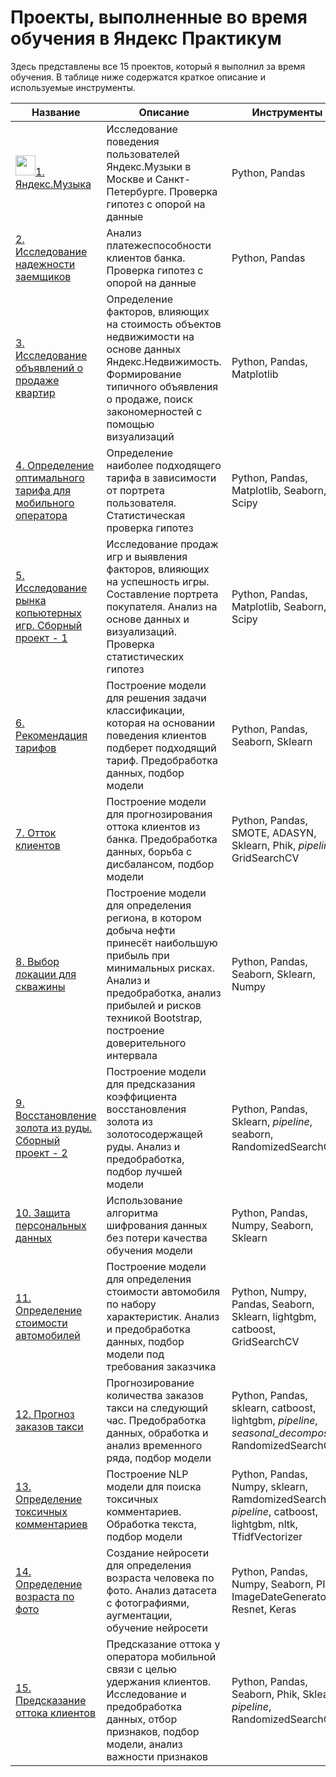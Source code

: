 # Проекты, выполненные во время обучения в Яндекс Практикум

Здесь представлены все 15 проектов, который я выполнил за время обучения. В таблице ниже содержатся краткое описание и используемые инструменты.



| **Название** | **Описание** | **Инструменты** |
|----------|----------|----------|
| <img src="https://github.com/blackcater/blackcater/raw/main/images/Hi.gif" height="32"/></h1>[1. Яндекс.Музыка](https://github.com/killerninjaa/Yandex.Practicum/blob/main/Project%201.ipynb) | Исследование поведения пользователей Яндекс.Музыки в Москве и Санкт-Петербурге. Проверка гипотез с опорой на данные | Python, Pandas |
| [2. Исследование надежности заемщиков](https://github.com/killerninjaa/Yandex.Practicum/blob/main/Project%202.ipynb) | Анализ платежеспособности клиентов банка. Проверка гипотез с опорой на данные | Python, Pandas |
| [3. Исследование объявлений о продаже квартир](https://github.com/killerninjaa/Yandex.Practicum/blob/main/Project%203.ipynb) | Определение факторов, влияющих на стоимость объектов недвижимости на основе данных Яндекс.Недвижимость. Формирование типичного объявления о продаже, поиск закономерностей с помощью визуализаций| Python, Pandas, Matplotlib |
| [4. Определение оптимального тарифа для мобильного оператора](https://github.com/killerninjaa/Yandex.Practicum/blob/main/Project%204.ipynb) | Определение наиболее подходящего тарифа в зависимости от портрета пользователя. Статистическая проверка гипотез | Python, Pandas, Matplotlib, Seaborn, Scipy |
| [5. Исследование рынка копьютерных игр. Сборный проект - 1](https://github.com/killerninjaa/Yandex.Practicum/blob/main/Project%205.ipynb) | Исследование продаж игр и выявления факторов, влияющих на успешность игры. Составление портрета покупателя. Анализ на основе данных и визуализаций. Проверка статистических гипотез | Python, Pandas, Matplotlib, Seaborn, Scipy |
| [6. Рекомендация тарифов](https://github.com/killerninjaa/Yandex.Practicum/blob/main/Project%206.ipynb) | Построение модели для решения задачи классификации, которая на основании поведения клиентов подберет подходящий тариф. Предобработка данных, подбор модели | Python, Pandas, Seaborn, Sklearn |
| [7. Отток клиентов](https://github.com/killerninjaa/Yandex.Practicum/blob/main/Project%207.ipynb) | Построение модели для прогнозирования оттока клиентов из банка. Предобработка данных, борьба с дисбалансом, подбор модели | Python, Pandas, SMOTE, ADASYN, Sklearn, Phik, *pipeline*, GridSearchCV |
| [8. Выбор локации для скважины](https://github.com/killerninjaa/Yandex.Practicum/blob/main/Project%208.ipynb) | Построение модели для определения региона, в котором добыча нефти принесёт наибольшую прибыль при минимальных рисках. Анализ и предобработка, анализ прибылей и рисков техникой Bootstrap, построение доверительного интервала | Python, Pandas, Seaborn, Sklearn, Numpy |
| [9. Восстановление золота из руды. Сборный проект - 2](https://github.com/killerninjaa/Yandex.Practicum/blob/main/Project%209.ipynb) | Построение модели для предсказания коэффициента восстановления золота из золотосодержащей руды. Анализ и предобработка, подбор лучшей модели | Python, Pandas, Sklearn, *pipeline*, seaborn, RandomizedSearchCV |
| [10. Защита персональных данных](https://github.com/killerninjaa/Yandex.Practicum/blob/main/Project%2010.ipynb) | Использование алгоритма шифрования данных без потери качества обучения модели | Python, Pandas, Numpy, Seaborn, Sklearn |
| [11. Определение стоимости автомобилей](https://github.com/killerninjaa/Yandex.Practicum/blob/main/Project%2011.ipynb) | Построение модели для определения стоимости автомобиля по набору характеристик. Анализ и предобработка данных, подбор модели под требования заказчика | Python, Numpy, Pandas, Seaborn, Sklearn, lightgbm, catboost, GridSearchCV |
| [12. Прогноз заказов такси](https://github.com/killerninjaa/Yandex.Practicum/blob/main/Project%2012.ipynb) | Прогнозирование количества заказов такси на следующий час. Предобработка данных, обработка и анализ временного ряда, подбор модели | Python, Pandas, sklearn, catboost, lightgbm, *pipeline*, *seasonal_decompose*, RandomizedSearchCV |
| [13. Определение токсичных комментариев](https://github.com/killerninjaa/Yandex.Practicum/blob/main/Project%2013.ipynb) | Построение NLP модели для поиска токсичных комментариев. Обработка текста, подбор модели | Python, Pandas, Numpy, sklearn, RamdomizedSearchCV, *pipeline*, catboost, lightgbm, nltk, TfidfVectorizer |
| [14. Определение возраста по фото](https://github.com/killerninjaa/Yandex.Practicum/blob/main/Project%2014.ipynb) | Создание нейросети для определения возраста человека по фото. Анализ датасета с фотографиями, аугментации, обучение нейросети | Python, Pandas, Numpy, Seaborn, PIL, ImageDateGenerator, Resnet, Keras |
| [15. Предсказание оттока клиентов](https://github.com/killerninjaa/Yandex.Practicum/blob/main/Project%2015.ipynb) | Предсказание оттока у оператора мобильной связи с целью удержания клиентов. Исследование и предобработка данных, отбор признаков, подбор модели, анализ важности признаков  | Python, Pandas, Seaborn, Phik, Sklearn, *pipeline*, RandomizedSearchCV |
